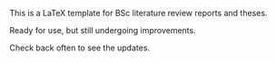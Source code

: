This is a LaTeX template for BSc literature review reports and theses.

Ready for use, but still undergoing improvements. 

Check back often to see the updates.
